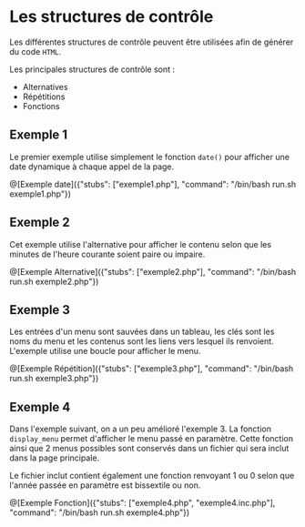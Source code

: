 # Les structures de contrôle

Les différentes structures de contrôle peuvent être utilisées afin de générer du code `HTML`. 

Les principales structures de contrôle sont : 
- Alternatives
- Répétitions
- Fonctions

## Exemple 1

Le premier exemple utilise simplement le fonction `date()` pour afficher une date dynamique à chaque appel de la page.

@[Exemple date]({"stubs": ["exemple1.php"], "command": "/bin/bash run.sh exemple1.php"})

## Exemple 2

Cet exemple utilise l'alternative pour afficher le contenu selon que les minutes de l'heure courante soient paire ou impaire.

@[Exemple Alternative]({"stubs": ["exemple2.php"], "command": "/bin/bash run.sh exemple2.php"})

## Exemple 3

Les entrées d'un menu sont sauvées dans un tableau, les clés sont les noms du menu et les contenus sont les liens vers lesquel ils renvoient. L'exemple utilise une boucle pour afficher le menu.

@[Exemple Répétition]({"stubs": ["exemple3.php"], "command": "/bin/bash run.sh exemple3.php"})

## Exemple 4

Dans l'exemple suivant, on a un peu amélioré l'exemple 3. La fonction `display_menu` permet d'afficher le menu passé en paramètre. Cette fonction ainsi que 2 menus possibles sont conservés dans un fichier qui sera inclut dans la page principale.

Le fichier inclut contient également une fonction renvoyant 1 ou 0 selon que l'année passée en paramètre est bissextile ou non.  

@[Exemple Fonction]({"stubs": ["exemple4.php", "exemple4.inc.php"], "command": "/bin/bash run.sh exemple4.php"})
